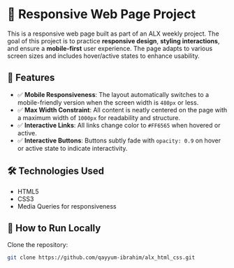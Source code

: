 # 🎨 Responsive Web Page Project

This is a responsive web page built as part of an ALX weekly project. The goal of this project is to practice **responsive design**, **styling interactions**, and ensure a **mobile-first** user experience. The page adapts to various screen sizes and includes hover/active states to enhance usability.

## 📱 Features

- ✅ **Mobile Responsiveness**: The layout automatically switches to a mobile-friendly version when the screen width is `480px` or less.
- ✅ **Max Width Constraint**: All content is neatly centered on the page with a maximum width of `1000px` for readability and structure.
- ✅ **Interactive Links**: All links change color to `#FF6565` when hovered or active.
- ✅ **Interactive Buttons**: Buttons subtly fade with `opacity: 0.9` on hover or active state to indicate interactivity.

## 🛠️ Technologies Used

- HTML5
- CSS3
- Media Queries for responsiveness

## 🧪 How to Run Locally

Clone the repository:
   ```bash
   git clone https://github.com/qayyum-ibrahim/alx_html_css.git


